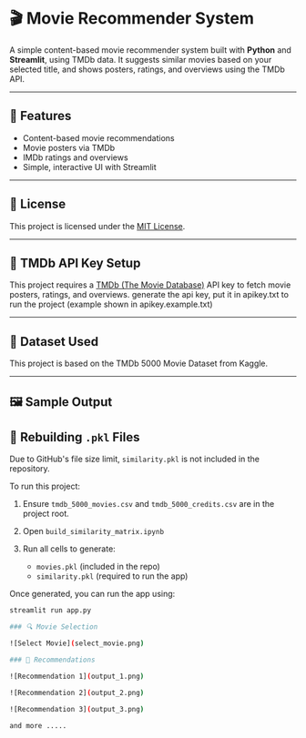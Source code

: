 # 🎬 Movie Recommender System

A simple content-based movie recommender system built with **Python** and **Streamlit**, using TMDb data. It suggests similar movies based on your selected title, and shows posters, ratings, and overviews using the TMDb API.

---

## 🚀 Features

- Content-based movie recommendations
- Movie posters via TMDb
- IMDb ratings and overviews
- Simple, interactive UI with Streamlit

---

## 📜 License

This project is licensed under the [MIT License](LICENSE).

---

## 🔑 TMDb API Key Setup

This project requires a [TMDb (The Movie Database)](https://www.themoviedb.org/) API key to fetch movie posters, ratings, and overviews.
generate the api key, put it in apikey.txt to run the project (example shown in apikey.example.txt)

---

## 📁 Dataset Used

This project is based on the TMDb 5000 Movie Dataset from Kaggle.

---

## 🖼️ Sample Output

## 🔁 Rebuilding `.pkl` Files

Due to GitHub's file size limit, `similarity.pkl` is not included in the repository.

To run this project:

1. Ensure `tmdb_5000_movies.csv` and `tmdb_5000_credits.csv` are in the project root.
2. Open `build_similarity_matrix.ipynb`
3. Run all cells to generate:

   - `movies.pkl` (included in the repo)
   - `similarity.pkl` (required to run the app)

Once generated, you can run the app using:

```bash 
streamlit run app.py

### 🔍 Movie Selection

![Select Movie](select_movie.png)

### 🎥 Recommendations

![Recommendation 1](output_1.png)

![Recommendation 2](output_2.png)

![Recommendation 3](output_3.png)

and more ..... 
